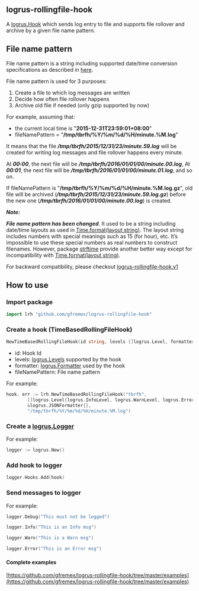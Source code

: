## logrus-rollingfile-hook


A [logrus.Hook](https://godoc.org/github.com/sirupsen/logrus#Hook) which sends log entry to file and supports file rollover and archive by a given file name pattern.

## File name pattern

File name pattern is a string including supported date/time conversion specifications as described in [here](https://github.com/lestrrat-go/strftime#supported-conversion-specifications).

File name pattern is used for 3 purposes:

1. Create a file to which log messages are written
2. Decide how often file rollover happens
3. Archive old file if needed (only gzip supported by now)

For example, assuming that:

- the current local time is "**2015-12-31T23:59:01+08:00**"
- fileNamePattern = "**/tmp/tbrfh/%Y/%m/%d/%H/minute.%M.log**"

It means that the file ***/tmp/tbrfh/2015/12/31/23/minute.59.log*** will be created for writing log messages and
file rollover happens every minute.

At ***00:00***, the next file will be ***/tmp/tbrfh/2016/01/01/00/minute.00.log***,
At ***00:01***, the next file will be ***/tmp/tbrfh/2016/01/01/00/minute.01.log***,
and so on.

If fileNamePattern is "**/tmp/tbrfh/%Y/%m/%d/%H/minute.%M.log.gz**", old file will be archived (***/tmp/tbrfh/2015/12/31/23/minute.59.log.gz***) before the new one (***/tmp/tbrfh/2016/01/01/00/minute.00.log***) is created.

***Note:***

***File name pattern has been changed***. It used to be a string including date/time layouts as used in [Time.format(layout string)](https://golang.org/pkg/time/#Time.Format). The layout string includes numbers with special meanings such as 15 (for hour), etc. It’s impossible to use these special numbers as real numbers to construct filenames. However, package [strftime](https://github.com/lestrrat-go/strftime) provide another better way except for incompatibility with [Time.format(layout string)](https://golang.org/pkg/time/#Time.Format).

For backward compatibility, please checkout [logrus-rollingfile-hook.v1](https://gopkg.in/gfremex/logrus-rollingfile-hook.v1)

## How to use

### Import package

```Go
import lrh "github.com/gfremex/logrus-rollingfile-hook"
```

### Create a hook (TimeBasedRollingFileHook)

```Go
NewTimeBasedRollingFileHook(id string, levels []logrus.Level, formatter logrus.Formatter, fileNamePattern string) (*TimeBasedRollingFileHook, error)
```

- id: Hook Id
- levels: [logrus.Levels](https://godoc.org/github.com/sirupsen/logrus#Level) supported by the hook
- formatter: [logrus.Formatter](https://godoc.org/github.com/sirupsen/logrus#Formatter) used by the hook
- fileNamePattern: File name pattern

For example:

```Go
hook, err := lrh.NewTimeBasedRollingFileHook("tbrfh",
		[]logrus.Level{logrus.InfoLevel, logrus.WarnLevel, logrus.ErrorLevel},
		&logrus.JSONFormatter{},
		"/tmp/tbrfh/%Y/%m/%d/%H/minute.%M.log")
```

### Create a [logrus.Logger](https://godoc.org/github.com/sirupsen/logrus#Logger)

For example:

```Go
logger := logrus.New()
```

### Add hook to logger

```Go
logger.Hooks.Add(hook)
```

### Send messages to logger

For example:

```Go
logger.Debug("This must not be logged")

logger.Info("This is an Info msg")

logger.Warn("This is a Warn msg")

logger.Error("This is an Error msg")
```

#### Complete examples

[https://github.com/gfremex/logrus-rollingfile-hook/tree/master/examples](https://github.com/gfremex/logrus-rollingfile-hook/tree/master/examples)
